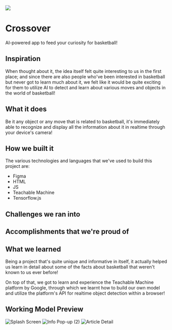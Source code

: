 <img src="https://user-images.githubusercontent.com/71369943/130354748-b2198f9b-ba1f-445b-8ce7-f0526f97d8e3.png" >

# Crossover
AI-powered app to feed your curiosity for basketball!

## Inspiration
When thought about it, the idea itself felt quite interesting to us in the first place; and since there are also people who've been interested in basketball but never got to learn much about it, we felt like it would be quite exciting for them to utilize AI to detect and learn about various moves and objects in the world of basketball!

## What it does
Be it any object or any move that is related to basketball, it's immediately able to recognize and display all the information about it in realtime through your device's camera! 

## How we built it
The various technologies and languages that we've used to build this project are:
- Figma
- HTML
- JS
- Teachable Machine
- Tensorflow.js

## Challenges we ran into

## Accomplishments that we're proud of

## What we learned
Being a project that's quite unique and informative in itself, it actually helped us learn in detail about some of the facts about basketball that weren't known to us ever before!

On top of that, we got to learn and experience the Teachable Machine platform by Google, through which we learnt how to build our own model and utilize the platform's API for realtime object detection within a browser!

## Working Model Preview
![Splash Screen](https://user-images.githubusercontent.com/71369943/130354862-63c72710-6151-467c-a81d-3bad00c41a09.png)
![Info Pop-up (2)](https://user-images.githubusercontent.com/71369943/130354854-cd387b5a-c49e-4319-8d7a-7f4662a7f9c8.png)
![Article Detail](https://user-images.githubusercontent.com/71369943/130354860-65c4e191-d2a5-4c32-9149-bdbe6091cdc3.png)

